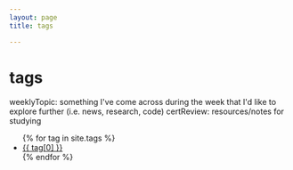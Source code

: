 ```yaml
---
layout: page
title: tags 

---
```


<div class="page-content wc-container">
	<div class="post">
		<h1>tags</h1>
		weeklyTopic: something I've come across during the week that I'd like to explore further (i.e. news, research, code)
		certReview: resources/notes for studying
		<ul>
			{% for tag in site.tags %}
			<li><a href="{{ '/tag/' | append:tag[0] | relative_url }}">{{ tag[0] }}</a></li>
			{% endfor %}
		</ul>
	</div>
</div>